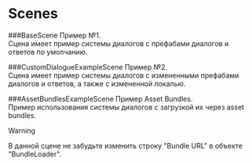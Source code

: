 Scenes
===============

###BaseScene
Пример №1.  
Сцена имеет пример системы диалогов с префабами диалогов и ответов по
умолчанию.

###CustomDialogueExampleScene
Пример №2.  
Сцена имеет пример системы диалогов с измененными префабами диалогов и
ответов, а также с измененной локалью.

###AssetBundlesExampleScene
Пример Asset Bundles.  
Пример использования системы диалогов с загрузкой их через asset bundles.

> [!WARNING]
> В данной сцене не забудьте изменить строку "Bundle URL" в объекте "BundleLoader".